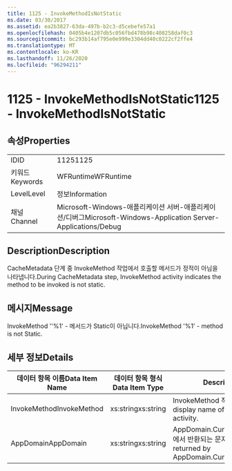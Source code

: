 ```yaml
---
title: 1125 - InvokeMethodIsNotStatic
ms.date: 03/30/2017
ms.assetid: ea2b3827-63da-497b-b2c3-d5cebefe57a1
ms.openlocfilehash: 0405b4e1207db5c056fbd478b98c408258daf0c3
ms.sourcegitcommit: bc293b14af795e0e999e3304dd40c0222cf2ffe4
ms.translationtype: MT
ms.contentlocale: ko-KR
ms.lasthandoff: 11/26/2020
ms.locfileid: "96294211"
---
```

# <a name="1125---invokemethodisnotstatic"></a><span data-ttu-id="eda28-102">1125 - InvokeMethodIsNotStatic</span><span class="sxs-lookup"><span data-stu-id="eda28-102">1125 - InvokeMethodIsNotStatic</span></span>

## <a name="properties"></a><span data-ttu-id="eda28-103">속성</span><span class="sxs-lookup"><span data-stu-id="eda28-103">Properties</span></span>  
  
|||  
|-|-|  
|<span data-ttu-id="eda28-104">ID</span><span class="sxs-lookup"><span data-stu-id="eda28-104">ID</span></span>|<span data-ttu-id="eda28-105">1125</span><span class="sxs-lookup"><span data-stu-id="eda28-105">1125</span></span>|  
|<span data-ttu-id="eda28-106">키워드</span><span class="sxs-lookup"><span data-stu-id="eda28-106">Keywords</span></span>|<span data-ttu-id="eda28-107">WFRuntime</span><span class="sxs-lookup"><span data-stu-id="eda28-107">WFRuntime</span></span>|  
|<span data-ttu-id="eda28-108">Level</span><span class="sxs-lookup"><span data-stu-id="eda28-108">Level</span></span>|<span data-ttu-id="eda28-109">정보</span><span class="sxs-lookup"><span data-stu-id="eda28-109">Information</span></span>|  
|<span data-ttu-id="eda28-110">채널</span><span class="sxs-lookup"><span data-stu-id="eda28-110">Channel</span></span>|<span data-ttu-id="eda28-111">Microsoft-Windows-애플리케이션 서버-애플리케이션/디버그</span><span class="sxs-lookup"><span data-stu-id="eda28-111">Microsoft-Windows-Application Server-Applications/Debug</span></span>|  
  
## <a name="description"></a><span data-ttu-id="eda28-112">Description</span><span class="sxs-lookup"><span data-stu-id="eda28-112">Description</span></span>  

 <span data-ttu-id="eda28-113">CacheMetadata 단계 중 InvokeMethod 작업에서 호출할 메서드가 정적이 아님을 나타냅니다.</span><span class="sxs-lookup"><span data-stu-id="eda28-113">During CacheMetadata step, InvokeMethod activity indicates the method to be invoked is not static.</span></span>  
  
## <a name="message"></a><span data-ttu-id="eda28-114">메시지</span><span class="sxs-lookup"><span data-stu-id="eda28-114">Message</span></span>  

 <span data-ttu-id="eda28-115">InvokeMethod ''%1' - 메서드가 Static이 아닙니다.</span><span class="sxs-lookup"><span data-stu-id="eda28-115">InvokeMethod '%1' - method is not Static.</span></span>  
  
## <a name="details"></a><span data-ttu-id="eda28-116">세부 정보</span><span class="sxs-lookup"><span data-stu-id="eda28-116">Details</span></span>  
  
|<span data-ttu-id="eda28-117">데이터 항목 이름</span><span class="sxs-lookup"><span data-stu-id="eda28-117">Data Item Name</span></span>|<span data-ttu-id="eda28-118">데이터 항목 형식</span><span class="sxs-lookup"><span data-stu-id="eda28-118">Data Item Type</span></span>|<span data-ttu-id="eda28-119">Description</span><span class="sxs-lookup"><span data-stu-id="eda28-119">Description</span></span>|  
|--------------------|--------------------|-----------------|  
|<span data-ttu-id="eda28-120">InvokeMethod</span><span class="sxs-lookup"><span data-stu-id="eda28-120">InvokeMethod</span></span>|<span data-ttu-id="eda28-121">xs:string</span><span class="sxs-lookup"><span data-stu-id="eda28-121">xs:string</span></span>|<span data-ttu-id="eda28-122">InvokeMethod 작업의 표시 이름입니다.</span><span class="sxs-lookup"><span data-stu-id="eda28-122">The display name of the InvokeMethod activity.</span></span>|  
|<span data-ttu-id="eda28-123">AppDomain</span><span class="sxs-lookup"><span data-stu-id="eda28-123">AppDomain</span></span>|<span data-ttu-id="eda28-124">xs:string</span><span class="sxs-lookup"><span data-stu-id="eda28-124">xs:string</span></span>|<span data-ttu-id="eda28-125">AppDomain.CurrentDomain.FriendlyName에서 반환되는 문자열입니다.</span><span class="sxs-lookup"><span data-stu-id="eda28-125">The string returned by AppDomain.CurrentDomain.FriendlyName.</span></span>|
